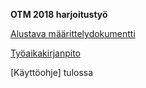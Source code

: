 **OTM 2018 harjoitustyö**


[Alustava määrittelydokumentti](https://github.com/matiasja/otm-harjoitustyo/blob/master/dokumentointi/alustava%20m%C3%A4)

[Työaikakirjanpito](https://github.com/matiasja/otm-harjoitustyo/blob/master/dokumentointi/tuntikirjanpito.md)

[Käyttöohje] tulossa
